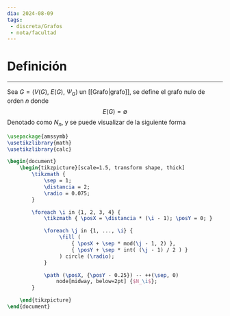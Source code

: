 ```yaml
---
dia: 2024-08-09
tags: 
 - discreta/Grafos
 - nota/facultad
---
```

# Definición
---
Sea $G = \big( V(G),~E(G),~\Psi_G \big)$  un [[Grafo|grafo]], se define el grafo nulo de orden $n$ donde $$ E(G) = \emptyset $$
Denotado como $N_n$, y se puede visualizar de la siguiente forma 

```tikz
\usepackage{amssymb}
\usetikzlibrary{math}
\usetikzlibrary{calc}

\begin{document} 
	\begin{tikzpicture}[scale=1.5, transform shape, thick]
        \tikzmath { 
            \sep = 1;
            \distancia = 2;
            \radio = 0.075;
        }

        \foreach \i in {1, 2, 3, 4} {
            \tikzmath { \posX = \distancia * (\i - 1); \posY = 0; }

            \foreach \j in {1, ..., \i} {
                 \fill (
                     { \posX + \sep * mod(\j - 1, 2) }, 
                     { \posY + \sep * int( (\j - 1) / 2 ) }
                 ) circle (\radio);   
            }

            \path (\posX, {\posY - 0.25}) -- ++(\sep, 0)
                node[midway, below=2pt] {$N_\i$};
        }        

	\end{tikzpicture}
\end{document}
```